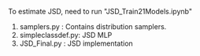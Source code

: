 To estimate JSD, need to run "JSD_Train21Models.ipynb"
1. samplers.py : Contains distribution samplers.
2. simpleclassdef.py: JSD MLP
3. JSD_Final.py : JSD implementation
